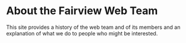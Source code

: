 # About the Fairview Web Team

This site provides a history of the web team and of its members and an explanation of what we do to people who might be interested.
